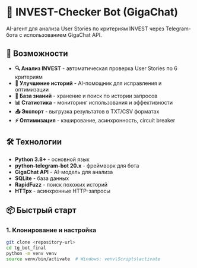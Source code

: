 # 🤖 INVEST-Checker Bot (GigaChat)

AI-агент для анализа User Stories по критериям INVEST через Telegram-бота с использованием GigaChat API.

## 🚀 Возможности

- **🔍 Анализ INVEST** - автоматическая проверка User Stories по 6 критериям
- **🚀 Улучшение историй** - AI-помощник для исправления и оптимизации
- **💾 База знаний** - хранение и поиск по истории запросов
- **📊 Статистика** - мониторинг использования и эффективности
- **📤 Экспорт** - выгрузка результатов в TXT/CSV форматах
- **⚡ Оптимизация** - кэширование, асинхронность, circuit breaker

## 🛠 Технологии

- **Python 3.8+** - основной язык
- **python-telegram-bot 20.x** - фреймворк для бота
- **GigaChat API** - AI-модель для анализа
- **SQLite** - база данных
- **RapidFuzz** - поиск похожих историй
- **HTTpx** - асинхронные HTTP-запросы

## 📦 Быстрый старт

### 1. Клонирование и настройка
```bash
git clone <repository-url>
cd tg_bot_final
python -m venv venv
source venv/bin/activate  # Windows: venv\Scripts\activate

